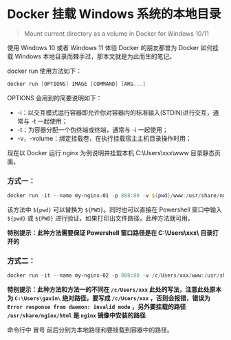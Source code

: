 # Docker 挂载 Windows 系统的本地目录  

>Mount current directory as a volume in Docker for Windows 10/11  

使用 Windows 10 或者 Windows 11 体验 Docker 的朋友都曾为 Docker 如何挂载 Windows 本地目录而棘手过，那本文就是为此而生的笔记。  

docker run 使用方法如下：  

```powershell
docker run [OPTIONS] IMAGE [COMMAND] [ARG...]
```

OPTIONS 会用到的简要说明如下：  

- -i：以交互模式运行容器即允许你对容器内的标准输入(STDIN)进行交互，通常与 -t 一起使用；  
- -t：为容器分配一个伪终端或终端，通常与 -i 一起使用；  
- -v，-volume：绑定挂载卷，在执行挂载宿主主机目录操作时用；  

现在以 Docker 运行 nginx 为例说明并挂载本机 C:\Users\xxx\www 目录静态页面。  

### 方式一：  

```powershell
docker run -it --name my-nginx-01 -p 888:80 -v ${pwd}/www:/usr/share/nginx/html:ro -d nginx
```  

该方法中 ```${pwd}``` 可以替换为 ```${PWD}```。同时也可以直接在 Powershell 窗口中输入 ```${pwd}``` 或 ```${PWD}``` 进行验证，如果打印出文件路径，此种方法就可用。  

**特别提示：此种方法需要保证 Powershell 窗口路径是在 C:\Users\xxx\ 目录打开的**  

### 方式二：

```powershell
docker run -it --name my-nginx-02 -p 808:80 -v /c/Users/xxx/www:/usr/share/nginx/html:ro -d nginx 
```  

**特别提示：此种方法和方法一的不同在 ```/c/Users/xxx``` 此处的写法，注意此处原本为 ```C:\Users\gavin\``` 绝对路径，要写成 ```/c/Users/xxx``` ，否则会报错，错误为 ```Error response from daemon: invalid mode``` ，另外要挂载的路径 ```/usr/share/nginx/html``` 是 ```nginx``` 镜像中安装的路径**  

命令行中 冒号 前后分别为本地路径和要挂载到容器中的路径。  